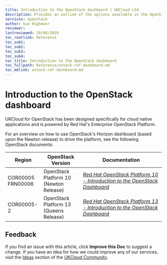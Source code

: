 ```yaml
---
title: Introduction to the OpenStack dashboard | UKCloud Ltd
description: Provides an outline of the options available in the OpenStack dashboard user interface used to drive UKCloud for Openstack
services: openstack
author: Sue Highmoor
reviewer:
lastreviewed: 20/08/2019
toc_rootlink: Reference
toc_sub1:
toc_sub2:
toc_sub3:
toc_sub4:
toc_title: Introduction to the OpenStack dashboard
toc_fullpath: Reference/ostack-ref-dashboard.md
toc_mdlink: ostack-ref-dashboard.md
---
```


# Introduction to the OpenStack dashboard

UKCloud for OpenStack has been designed specifically for cloud native applications and is powered by Red Hat's Enterprise OpenStack Platform.


For an overview on how to use OpenStack's Horizon dashboard (based upon the Newton release) to drive the platform, see the following OpenStack documents:

| Region              | OpenStack Version                      | Documentation |
|---------------------|----------------------------------------|---------------|
| COR00005 <BR> FRN00006 | OpenStack Platform 10 <BR> (Newton Release) | [*Red Hat OpenStack Platform 10 - Introduction to the OpenStack Dashboard*](https://access.redhat.com/documentation/en-us/red_hat_openstack_platform/10/pdf/introduction_to_the_openstack_dashboard/Red_Hat_OpenStack_Platform-10-Introduction_to_the_OpenStack_Dashboard-en-US.pdf) |
| COR00005-2 | OpenStack Platform 13 <BR> (Queens Release) | [*Red Hat OpenStack Platform 13 - Introduction to the OpenStack Dashboard* ](https://access.redhat.com/documentation/en-us/red_hat_openstack_platform/13/pdf/introduction_to_the_openstack_dashboard/Red_Hat_OpenStack_Platform-13-Introduction_to_the_OpenStack_Dashboard-en-US.pdf) |

## Feedback

If you find an issue with this article, click **Improve this Doc** to suggest a change. If you have an idea for how we could improve any of our services, visit the [Ideas](https://community.ukcloud.com/ideas) section of the [UKCloud Community](https://community.ukcloud.com).
